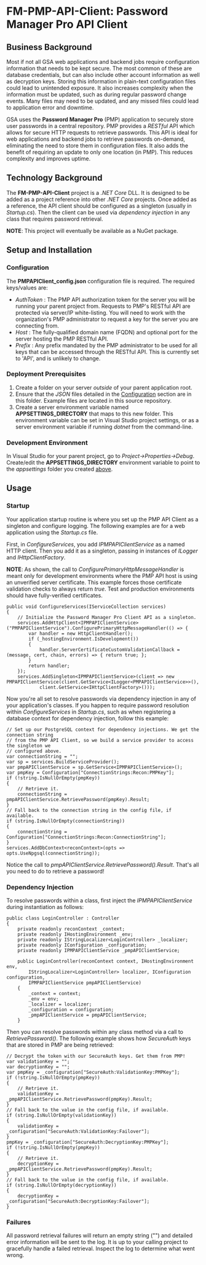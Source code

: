 # FM-PMP-API-Client: Password Manager Pro API Client

## Business Background

Most if not all GSA web applications and backend jobs require configuration information that needs to be kept secure. The most common of these are database credentials, but can also include other account information as well as decryption keys. Storing this information in plain-text configuration files could lead to unintended exposure. It also increases complexity when the information must be updated, such as during regular password change events. Many files may need to be updated, and any missed files could lead to application error and downtime.

GSA uses the __Password Manager Pro__ (PMP) application to securely store user passwords in a central repository. PMP provides a _RESTful_ API which allows for secure HTTP requests to retrieve passwords. This API is ideal for web applications and backend jobs to retrieve passwords on-demand, eliminating the need to store them in configuration files. It also adds the benefit of requiring an update to only one location (in PMP). This reduces complexity and improves uptime.

## Technology Background

The __FM-PMP-API-Client__ project is a _.NET Core_ DLL. It is designed to be added as a project reference into other _.NET Core_ projects. Once added as a reference, the API client should be configured as a singleton (usually in _Startup.cs_). Then the client can be used via _dependency injection_ in any class that requires password retrieval.

**NOTE**: This project will eventually be available as a NuGet package.

## Setup and Installation

### <a name="configuration"></a>Configuration

The __PMPAPIClient_config.json__ configuration file is required. The required keys/values are:
* _AuthToken_ : The PMP API authorization token for the server you will be running your parent project from. Requests to PMP's RESTful API are protected via server/IP white-listing. You will need to work with the organization's PMP administrator to request a key for the server you are connecting from.
* _Host_ : The fully-qualified domain name (FQDN) and optional port for the server hosting the PMP RESTful API.
* _Prefix_ : Any prefix mandated by the PMP administrator to be used for all keys that can be accessed through the RESTful API. This is currently set to 'API', and is unlikely to change.

### <a name="deploymentPrerequisites"></a>Deployment Prerequisites

1. Create a folder on your server _outside_ of your parent application root.
2. Ensure that the _JSON_ files detailed in the [Configuration](#configuration) section are in this folder. Example files are located in this source repository.
3. Create a server environment variable named **APPSETTINGS_DIRECTORY** that maps to this new folder. This environment variable can be set in Visual Studio project settings, or as a server environment variable if running _dotnet_ from the command-line.

### Development Environment

In Visual Studio for your parent project, go to _Project->Properties->Debug_. Create/edit the **APPSETTINGS_DIRECTORY** environment variable to point to the _appsettings_ folder you created [above](#deploymentPrerequisites).

## Usage

### Startup

Your application startup routine is where you set up the PMP API Client as a singleton and configure logging. The following examples are for a web application using the _Startup.cs_ file.

First, in _ConfigureServices_, you add _IPMPAPIClientService_ as a named HTTP client. Then you add it as a singleton, passing in instances of _ILogger_ and _IHttpClientFactory_.

**NOTE**: As shown, the call to _ConfigurePrimaryHttpMessageHandler_ is meant only for development environments where the PMP API host is using an unverified server certificate. This example forces those certificate validation checks to always return _true_. Test and production environments should have fully-verified certificates.

    public void ConfigureServices(IServiceCollection services)
    {
        // Initialize the Password Manager Pro Client API as a singleton.
        services.AddHttpClient<IPMPAPIClientService>("PMPAPIClientService").ConfigurePrimaryHttpMessageHandler(() => {
            var handler = new HttpClientHandler();
            if (_hostingEnvironment.IsDevelopment())
            {
                handler.ServerCertificateCustomValidationCallback = (message, cert, chain, errors) => { return true; };
            }
            return handler;
        });
        services.AddSingleton<IPMPAPIClientService>(client => new PMPAPIClientService(client.GetService<ILogger<PMPAPIClientService>>(),
                client.GetService<IHttpClientFactory>()));

Now you're all set to resolve passwords via dependency injection in any of your application's classes. If you happen to require password resolution within _ConfigureServices_ in _Startup.cs_, such as when registering a database context for dependency injection, follow this example:

    // Set up our PostgreSQL context for dependency injections. We get the connection string
    // from the PMP API Client, so we build a service provider to access the singleton we
    // configured above.
    var connectionString = "";
    var sp = services.BuildServiceProvider();
    var pmpAPIClientService = sp.GetService<IPMPAPIClientService>();
    var pmpKey = Configuration["ConnectionStrings:Recon:PMPKey"];
    if (!string.IsNullOrEmpty(pmpKey))
    {
        // Retrieve it.
        connectionString = pmpAPIClientService.RetrievePassword(pmpKey).Result;
    }
    // Fall back to the connection string in the config file, if available.
    if (string.IsNullOrEmpty(connectionString))
    {
        connectionString = Configuration["ConnectionStrings:Recon:ConnectionString"];
    }
    services.AddDbContext<reconContext>(opts => opts.UseNpgsql(connectionString));

Notice the call to _pmpAPIClientService.RetrievePassword().Result_. That's all you need to do to retrieve a password!

### Dependency Injection

To resolve passwords within a class, first inject the _IPMPAPIClientService_ during instantiation as follows:

    public class LoginController : Controller
    {
        private readonly reconContext _context;
        private readonly IHostingEnvironment _env;
        private readonly IStringLocalizer<LoginController> _localizer;
        private readonly IConfiguration _configuration;
        private readonly IPMPAPIClientService _pmpAPIClientService;

        public LoginController(reconContext context, IHostingEnvironment env,
            IStringLocalizer<LoginController> localizer, IConfiguration configuration,
            IPMPAPIClientService pmpAPIClientService)
        {
            _context = context;
            _env = env;
            _localizer = localizer;
            _configuration = configuration;
            _pmpAPIClientService = pmpAPIClientService;
        }

Then you can resolve passwords within any class method via a call to _RetrievePassword()_. The following example shows how _SecureAuth_ keys that are stored in PMP are being retrieved:

    // Decrypt the token with our SecureAuth keys. Get them from PMP!
    var validationKey = "";
    var decryptionKey = "";
    var pmpKey = _configuration["SecureAuth:ValidationKey:PMPKey"];
    if (!string.IsNullOrEmpty(pmpKey))
    {
        // Retrieve it.
        validationKey = _pmpAPIClientService.RetrievePassword(pmpKey).Result;
    }
    // Fall back to the value in the config file, if available.
    if (string.IsNullOrEmpty(validationKey))
    {
        validationKey = _configuration["SecureAuth:ValidationKey:Failover"];
    }
    pmpKey = _configuration["SecureAuth:DecryptionKey:PMPKey"];
    if (!string.IsNullOrEmpty(pmpKey))
    {
        // Retrieve it.
        decryptionKey = _pmpAPIClientService.RetrievePassword(pmpKey).Result;
    }
    // Fall back to the value in the config file, if available.
    if (string.IsNullOrEmpty(decryptionKey))
    {
        decryptionKey = _configuration["SecureAuth:DecryptionKey:Failover"];
    }

### Failures

All password retrieval failures will return an empty string ("") and detailed error information will be sent to the log. It is up to your calling project to gracefully handle a failed retrieval. Inspect the log to determine what went wrong.